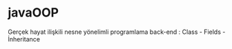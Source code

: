 # javaOOP
 Gerçek hayat ilişkili nesne yönelimli programlama back-end  : Class - Fields - İnheritance 
